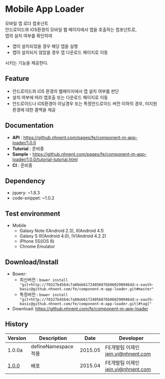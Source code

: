 Mobile App Loader
===============
모바일 앱 로더 컴포넌트<br>
안드로이드와 iOS환경의 모바일 웹 페이지에서 앱을 호출하는 컴포넌트로,<br>
앱의 설치 여부를 확인하여 
- 앱이 설치되었을 경우 해당 앱을 실행
- 앱이 설치되지 않았을 경우 앱 다운로드 페이지로 이동

시키는 기능을 제공한다.

## Feature
* 안드로이드와 iOS 환경의 웹페이지에서 앱 설치 여부를 판단
* 설치 여부에 따라 앱호출 또는 다운로드 페이지로 이동
* 안드로이드나 iOS환경이 아닐경우 또는 특정안드로이드 버전 이하의 경우, 미지원 환경에 대한 콜백을 제공

## Documentation
* **API** : https://github.nhnent.com/pages/fe/component-m-app-loader/1.0.0
* **Tutorial** : 준비중
* **Sample** - https://github.nhnent.com/pages/fe/component-m-app-loader/1.0.0/tutorial-tutorial.html
* **CI** : 준비중



## Dependency
* jquery: ~1.8.3
* code-snippet: ~1.0.2

## Test environment
* Mobile
	* Galaxy Note I(Android 2.3), II(Android 4.1)
	* Galaxy S III(Android 4.0), IV(Android 4.2.2)
	* iPhone 5S(iOS 8)
	* Chrome Emulator


## Download/Install
* Bower:
   * 최신버전 : `bower install "git+http://70327b4564c7a80eb61724056876b960290946dd:x-oauth-basic@github.nhnent.com/fe/component-m-app-loader.git#master"`
   * 특정버전 : `bower install "git+http://70327b4564c7a80eb61724056876b960290946dd:x-oauth-basic@github.nhnent.com/fe/component-m-app-loader.git[#tag]"`
* Download: https://github.nhnent.com/fe/component-m-app-loader

## History
| Version | Description | Date | Developer |
| ---- | ---- | ---- | ---- |
| 1.0.0a | defineNamespace적용 | 2015.05 | FE개발팀 이제인 <jein.yi@nhnent.com> |
| <a href="https://github.nhnent.com/pages/fe/component-m-app-loader/1.0.0">1.0.0</a> | 배포 | 2015.04 | FE개발팀 이제인 <jein.yi@nhnent.com> |
